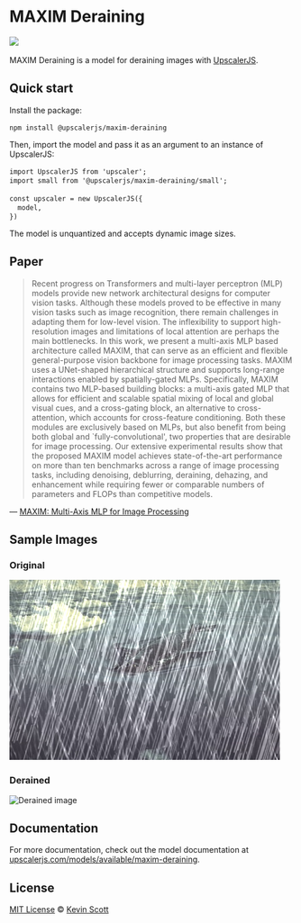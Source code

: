 # MAXIM Deraining

[![](https://data.jsdelivr.com/v1/package/npm/@upscalerjs/maxim-deraining/badge)](https://www.jsdelivr.com/package/npm/@upscalerjs/maxim-deraining)

MAXIM Deraining is a model for deraining images with [UpscalerJS](https://upscalerjs.com).

## Quick start

Install the package:

```
npm install @upscalerjs/maxim-deraining
```

Then, import the model and pass it as an argument to an instance of UpscalerJS:

```
import UpscalerJS from 'upscaler';
import small from '@upscalerjs/maxim-deraining/small';

const upscaler = new UpscalerJS({
  model,
})
```

The model is unquantized and accepts dynamic image sizes.

## Paper

> Recent progress on Transformers and multi-layer perceptron (MLP) models provide new network architectural designs for computer vision tasks. Although these models proved to be effective in many vision tasks such as image recognition, there remain challenges in adapting them for low-level vision. The inflexibility to support high-resolution images and limitations of local attention are perhaps the main bottlenecks. In this work, we present a multi-axis MLP based architecture called MAXIM, that can serve as an efficient and flexible general-purpose vision backbone for image processing tasks. MAXIM uses a UNet-shaped hierarchical structure and supports long-range interactions enabled by spatially-gated MLPs. Specifically, MAXIM contains two MLP-based building blocks: a multi-axis gated MLP that allows for efficient and scalable spatial mixing of local and global visual cues, and a cross-gating block, an alternative to cross-attention, which accounts for cross-feature conditioning. Both these modules are exclusively based on MLPs, but also benefit from being both global and `fully-convolutional', two properties that are desirable for image processing. Our extensive experimental results show that the proposed MAXIM model achieves state-of-the-art performance on more than ten benchmarks across a range of image processing tasks, including denoising, deblurring, deraining, dehazing, and enhancement while requiring fewer or comparable numbers of parameters and FLOPs than competitive models.

&mdash; [MAXIM: Multi-Axis MLP for Image Processing](https://arxiv.org/abs/2201.02973)

## Sample Images

### Original
![Original image](https://github.com/thekevinscott/UpscalerJS/blob/main/models/maxim-deraining/assets/fixture.png?raw=true)

### Derained
![Derained image](https://github.com/thekevinscott/UpscalerJS/blob/main/models/maxim-deraining/assets/samples/large/result.png?raw=true)

## Documentation

For more documentation, check out the model documentation at [upscalerjs.com/models/available/maxim-deraining](https://upscalerjs.com/models/available/maxim-deraining).

## License

[MIT License](https://oss.ninja/mit/developit/) © [Kevin Scott](https://thekevinscott.com)
